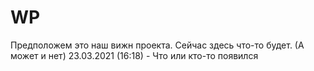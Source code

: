 # WP
Предположем это наш вижн проекта.
Сейчас здесь что-то будет. (А может и нет)
23.03.2021 (16:18) - Что или кто-то появился
